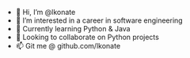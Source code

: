 - 👋 Hi, I’m @lkonate
- 👀 I’m interested in a career in software engineering
- 🌱 Currently learning Python & Java
- 💞️ Looking to collaborate on Python projects
- 📫 Git me @ github.com/lkonate

<!---
lkonate/lkonate is a ✨ special ✨ repository because its `README.md` (this file) appears on your GitHub profile.
You can click the Preview link to take a look at your changes.
--->
